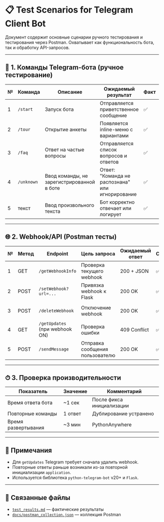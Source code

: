 # 📋 Test Scenarios for Telegram Client Bot

Документ содержит основные сценарии ручного тестирования и тестирования через Postman. Охватывает как функциональность бота, так и обработку API-запросов.

---

## 🧪 1. Команды Telegram-бота (ручное тестирование)

| № | Команда    | Описание                                     | Ожидаемый результат                              | Факт     | Примечание        |
|---|------------|----------------------------------------------|--------------------------------------------------|----------|-------------------|
| 1 | `/start`   | Запуск бота                                  | Отправляется приветственное сообщение            | ✅        | —                 |
| 2 | `/tour`    | Открытие анкеты                              | Появляется inline-меню с вариантами              | ✅        | —                 |
| 3 | `/faq`     | Ответ на частые вопросы                      | Отправляется список вопросов и ответов           | ✅        | —                 |
| 4 | `/unknown` | Ввод команды, не зарегистрированной в боте   | Ответ: "Команда не распознана" или игнорирование | ✅        | —                 |
| 5 | текст      | Ввод произвольного текста                    | Бот корректно отвечает или логирует              | ✅        | Обработка есть    |

---

## 🌐 2. Webhook/API (Postman тесты)

| № | Метод | Endpoint                            | Цель запроса                     | Ожидаемый ответ  | Статус | Примечание                            |
|---|-------|-------------------------------------|----------------------------------|------------------|--------|---------------------------------------|
| 1 | GET   | `/getWebhookInfo`                   | Проверка текущего webhook        | 200 + JSON       | ✅      | Webhook активен                       |
| 2 | POST  | `/setWebhook?url=...`               | Привязка webhook к Flask         | 200 OK           | ✅      | —                                     |
| 3 | POST  | `/deleteWebhook`                    | Отключение webhook               | 200 OK           | ✅      | Используется при `getUpdates`        |
| 4 | GET   | `/getUpdates` (при webhook ON)      | Проверка ошибки                  | 409 Conflict     | ✅      | Telegram запрещает `getUpdates`      |
| 5 | POST  | `/sendMessage`                      | Отправка сообщения пользователю | 200 OK           | ✅      | Тест с `chat_id` и `text`            |

---

## ⏱ 3. Проверка производительности

| Показатель            | Значение  | Комментарий                          |
|-----------------------|-----------|--------------------------------------|
| Время ответа бота     | ~1 сек    | После фикса инициализации            |
| Повторные команды     | 1 ответ   | Дублирование устранено               |
| Время развертывания   | ~3 мин    | PythonAnywhere                       |

---

## 📌 Примечания

- Для `getUpdates` Telegram требует сначала удалить webhook.
- Повторные ответы раньше возникали из-за повторной инициализации `application`.
- Используется библиотека `python-telegram-bot` v20+ и `Flask`.

---

## 📎 Связанные файлы

- [`test_results.md`](./test_results.md) — фактические результаты
- [`docs/postman_collection.json`](../docs/postman_collection.json) — коллекция Postman
